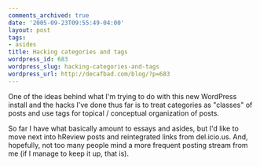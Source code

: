 ```yaml
---
comments_archived: true
date: '2005-09-23T09:55:49-04:00'
layout: post
tags:
- asides
title: Hacking categories and tags
wordpress_id: 683
wordpress_slug: hacking-categories-and-tags
wordpress_url: http://decafbad.com/blog/?p=683
---
```

One of the ideas behind what I'm trying to do with this new WordPress install and the hacks I've done thus far is to treat categories as "classes" of posts and use tags for topical / conceptual organization of posts.  

So far I have what basically amount to essays and asides, but I'd like to move next into hReview posts and reintegrated links from del.icio.us.  And, hopefully, not too many people mind a more frequent posting stream from me (if I manage to keep it up, that is).
